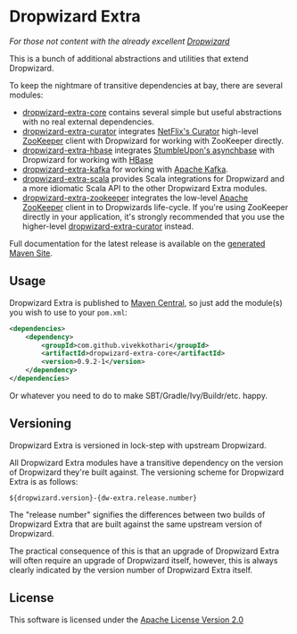 Dropwizard Extra
================

*For those not content with the already excellent [Dropwizard](http://github.com/codahale/dropwizard)*

This is a bunch of additional abstractions and utilities that extend Dropwizard.

To keep the nightmare of transitive dependencies at bay, there are several 
modules:

  * [dropwizard-extra-core](http://github.com/datasift/dropwizard-extra/tree/develop/dropwizard-extra-core)
  contains several simple but useful abstractions with no real external dependencies.
  * [dropwizard-extra-curator](http://github.com/datasift/dropwizard-extra/tree/develop/dropwizard-extra-curator)
  integrates [NetFlix's Curator](http://github.com/netflix/curator) high-level [ZooKeeper](http://zookeeper.apache.org)
  client with Dropwizard for working with ZooKeeper directly.
  * [dropwizard-extra-hbase](http://github.com/datasift/dropwizard-extra/tree/develop/dropwizard-extra-hbase)
  integrates [StumbleUpon's asynchbase](http://github.com/stumbleupon/asynchbase) with Dropwizard for
  working with [HBase](http://hbase.apache.org)
  * [dropwizard-extra-kafka](http://github.com/datasift/dropwizard-extra/tree/develop/dropwizard-extra-kafka) for 
  working with [Apache Kafka](http://incubator.apache.org/kafka).
  * [dropwizard-extra-scala](http://github.com/datasift/dropwizard-extra/tree/develop/dropwizard-extra-scala) provides 
  Scala integrations for Dropwizard and a more idiomatic Scala API to the other Dropwizard Extra modules.
  * [dropwizard-extra-zookeeper](http://github.com/datasift/dropwizard-extra/tree/develop/dropwizard-extra-zookeeper)
  integrates the low-level [Apache ZooKeeper](http://zookeeper.apache.org/) client in to Dropwizards life-cycle. If 
  you're using ZooKeeper directly in your application, it's strongly recommended that you use the higher-level 
  [dropwizard-extra-curator](http://github.com/datasift/dropwizard-extra/tree/develop/dropwizard-extra-curator) 
  instead.

Full documentation for the latest release is available on the 
[generated Maven Site](http://datasift.github.com/dropwizard-extra/).

Usage
-----

Dropwizard Extra is published to [Maven Central](http://search.maven.org/#search|ga|1|g%3Acom.datasift.dropwizard), 
so just add the module(s) you wish to use to your `pom.xml`:

```xml
<dependencies>
    <dependency>
        <groupId>com.github.vivekkothari</groupId>
        <artifactId>dropwizard-extra-core</artifactId>
        <version>0.9.2-1</version>
    </dependency>
</dependencies>
```

Or whatever you need to do to make SBT/Gradle/Ivy/Buildr/etc. happy.

Versioning
----------

Dropwizard Extra is versioned in lock-step with upstream Dropwizard.

All Dropwizard Extra modules have a transitive dependency on the version of Dropwizard they're built against. The 
versioning scheme for Dropwizard Extra is as follows:

    ${dropwizard.version}-{dw-extra.release.number}

The "release number" signifies the differences between two builds of Dropwizard Extra that are built against the same 
upstream version of Dropwizard.

The practical consequence of this is that an upgrade of Dropwizard Extra will often require an upgrade of Dropwizard 
itself, however, this is always clearly indicated by the version number of Dropwizard Extra itself.

License
-------

This software is licensed under the [Apache License Version 2.0](http://www.apache.org/licenses/LICENSE-2.0)

